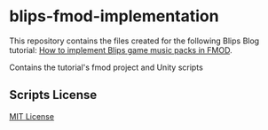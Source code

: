 # blips-fmod-implementation
This repository contains the files created for the following Blips Blog tutorial:
[How to implement Blips game music packs in FMOD](https://blog.blips.fm/articles/how-to-implement-blips-game-music-packs-in-fmod).

Contains the tutorial's fmod project and Unity scripts

## Scripts License
[MIT License](/Unity%20Scripts/LICENSE)
